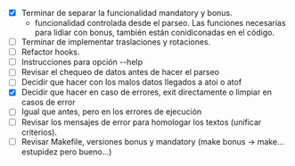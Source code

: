 * [x] Terminar de separar la funcionalidad mandatory y bonus.
  * funcionalidad controlada desde el parseo. Las funciones necesarias para lidiar con bonus, también están conidiconadas en el código.
* [ ] Terminar de implementar traslaciones y rotaciones.
* [ ] Refactor hooks.
* [ ] Instrucciones para opción --help
* [ ] Revisar el chequeo de datos antes de hacer el parseo
* [ ] Decidir que hacer con los malos datos llegados a atoi o atof
* [x] Decidir que hacer en caso de errores, exit directamente o limpiar en casos de error
* [ ] Igual que antes, pero en los errores de ejecución
* [ ] Revisar los mensajes de error para homologar los textos (unificar criterios).
* [ ] Revisar Makefile, versiones bonus y mandatory (make bonus -> make... estupidez pero bueno...)